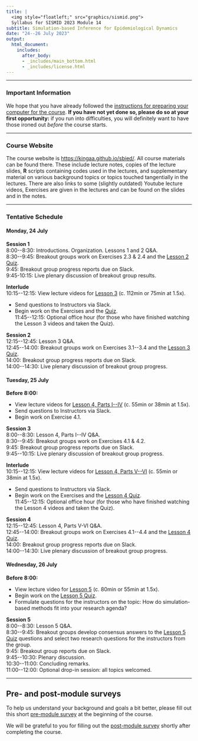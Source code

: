 ```yaml
---
title: |
  <img style="floatleft;" src="graphics/sismid.png">
  Syllabus for SISMID 2023 Module 14
subtitle: Simulation-based Inference for Epidemiological Dynamics
date: "24--26 July 2023"
output:
  html_document:
    includes:
      after_body:
      - _includes/main_bottom.html
      - _includes/license.html
---
```


<style type="text/css">
div .nb {
	background-color: #ffeca3;
	border-style: solid;
	border-width: 2;
	border-color: #00274c;
	padding: 1em;
}
hr {
	border-width: 3;
	border-color: #00274c;
}
</style>

-----------------------------

### Important Information

We hope that you have already followed the [instructions for preparing your computer for the course](https://kingaa.github.io/sbied/prep/).
**If you have not yet done so, please do so at your first opportunity:**
if you run into difficulties, you will definitely want to have those ironed out *before* the course starts.

-----------------------------

### Course Website

The course website is https://kingaa.github.io/sbied/.
All course materials can be found there.
These include lecture notes, copies of the lecture slides, **R** scripts containing codes used in the lectures, and supplementary material on various background topics or topics touched tangentially in the lectures.
There are also links to some (slightly outdated) Youtube lecture videos, 
Exercises are given in the lectures and can be found on the slides and in the notes.

-----------------------------

### Tentative Schedule

#### Monday, 24 July

**Session 1**  
8:00--8:30: Introductions. Organization. Lessons 1 and 2 Q&A.  
8:30--9:45: Breakout groups work on Exercises 2.3 & 2.4 and the [Lesson 2 Quiz](https://kingaa.github.io/sbied/stochsim/quiz.pdf).  
9:45: Breakout group progress reports due on Slack.  
9:45-10:15: Live plenary discussion of breakout group results.  

**Interlude**  
10:15--12:15: View lecture videos for [Lesson 3](https://kingaa.github.io/sbied/pfilter/) (c.&nbsp;112min or 75min at 1.5x).  
- Send questions to Instructors via Slack.  
- Begin work on the Exercises and the [Quiz](https://kingaa.github.io/sbied/pfilter/quiz.pdf).  
11:45--12:15: Optional office hour (for those who have finished watching the Lesson 3 videos and taken the Quiz).  

**Session 2**  
12:15--12:45: Lesson 3 Q&A.  
12:45--14:00: Breakout groups work on Exercises 3.1--3.4 and the [Lesson 3 Quiz](https://kingaa.github.io/sbied/pfilter/quiz.pdf).  
14:00: Breakout group progress reports due on Slack.  
14:00--14:30: Live plenary discussion of breakout group progress.  

#### Tuesday, 25 July

**Before 8:00:**  
- View lecture videos for [Lesson 4, Parts I--IV](https://kingaa.github.io/sbied/mif/) (c.&nbsp;55min or 38min at 1.5x).  
- Send questions to Instructors via Slack.  
- Begin work on Exercise 4.1.  

**Session 3**  
8:00--8:30: Lesson 4, Parts I--IV Q&A.  
8:30--9:45: Breakout groups work on Exercises 4.1 & 4.2.  
9:45: Breakout group progress reports due on Slack.  
9:45--10:15: Live plenary discussion of breakout group progress.

**Interlude**  
10:15--12:15: View lecture videos for [Lesson 4, Parts V--VI](https://kingaa.github.io/sbied/mif/) (c.&nbsp;55min or 38min at 1.5x).  
- Send questions to Instructors via Slack.  
- Begin work on the Exercises and the [Lesson 4 Quiz](https://kingaa.github.io/sbied/mif/quiz.pdf).  
11:45--12:15: Optional office hour (for those who have finished watching the Lesson 4 videos and taken the Quiz).  

**Session 4**  
12:15--12:45: Lesson 4, Parts V-VI Q&A.  
12:45--14:00: Breakout groups work on Exercises 4.1--4.4 and the [Lesson 4 Quiz](https://kingaa.github.io/sbied/mif/quiz.pdf).  
14:00: Breakout group progress reports due on Slack.  
14:00--14:30: Live plenary discussion of breakout group progress.  

#### Wednesday, 26 July

**Before 8:00:**  
- View lecture video for [Lesson 5](https://kingaa.github.io/sbied/measles/) (c.&nbsp;80min or 55min at 1.5x).  
- Begin work on the [Lesson 5 Quiz](https://kingaa.github.io/sbied/measles/quiz.pdf).  
- Formulate questions for the instructors on the topic: How do simulation-based methods fit into your research agenda?  

**Session 5**  
8:00--8:30: Lesson 5 Q&A.  
8:30--9:45: Breakout groups develop consensus answers to the [Lesson 5 Quiz](https://kingaa.github.io/sbied/measles/quiz.pdf) questions and select two research questions for the instructors from the group.  
9:45: Breakout group reports due on Slack.  
9:45--10:30: Plenary discussion.  
10:30--11:00: Concluding remarks.  
11:00--12:00: Optional drop-in session: all topics welcomed.  

-----------------------------

## Pre- and post-module surveys

To help us understand your background and goals a bit better, please fill out this short [pre-module survey](https://forms.gle/g8h2SAdqs9tE9aAC7) at the beginning of the course.

We will be grateful to you for filling out the [post-module survey](https://forms.gle/bKaPsdeZon9r4gEe7) shortly after completing the course.
